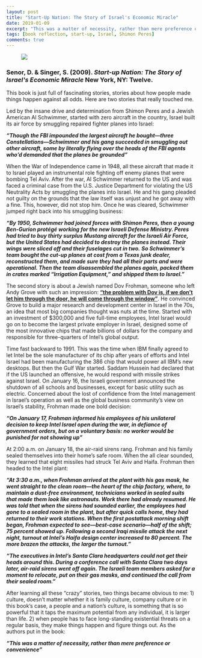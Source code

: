 ```yaml
---
layout: post
title: "Start-Up Nation: The Story of Israel's Economic Miracle"
date: 2019-01-09
excerpt: "This was a matter of necessity, rather than mere preference or convenience."
tags: [book reflection, start-up, Israel, Shimon Peres]
comments: true
---
```


<figure>
        <a href="https://i.imgur.com/YV6HYjJ.jpg"><img src="https://i.imgur.com/YV6HYjJ.jpg"></a>
</figure>

### Senor, D. & Singer, S. (2009). *Start-up Nation: The Story of Israel's Economic Miracle* New York, NY: Twelve.

This book is just full of fascinating stories, stories about how people made things happen against all odds. Here are two stories that really touched me. 

Led by the insane drive and determination from Shimon Peres and a Jewish American Al Schwimmer, started with zero aircraft in the country, Israel built its air force by smuggling repaired fighter planes into Israel:

***“Though the FBI impounded the largest aircraft he bought—three Constellations—Schwimmer and his gang succeeded in smuggling out other aircraft, some by literally flying over the heads of the FBI agents who’d demanded that the planes be grounded”***

When the War of Independence came in 1948, all these aircraft that made it to Israel played an instrumental role fighting off enemy planes that were bombing Tel Aviv. After the war, Al Schwimmer returned to the US and was faced a criminal case from the U.S. Justice Department for violating the US Neutrality Acts by smuggling the planes into Israel. He and his gang pleaded not guilty on the grounds that the law itself was unjust and he got away with a fine. This, however, did not stop him. Once he was cleared, Schwimmer jumped right back into his smuggling business:

***“By 1950, Schwimmer had joined forces with Shimon Peres, then a young Ben-Gurion protégé working for the new Israeli Defense Ministry. Peres had tried to buy thirty surplus Mustang aircraft for the Israeli Air Force, but the United States had decided to destroy the planes instead. Their wings were sliced off and their fuselages cut in two.***
***So Schwimmer’s team bought the cut-up planes at cost from a Texas junk dealer, reconstructed them, and made sure they had all their parts and were operational. Then the team disassembled the planes again, packed them in crates marked “Irrigation Equipment,” and shipped them to Israel.”***

The second story is about a Jewish named Dov Frohman, someone who left Andy Grove with such an impression: <a href="https://www.youtube.com/watch?v=kUhdYKdz-Mg"><b>“the problem with Dov is, if we don’t let him through the door, he will come through the window”</b></a>. He convinced Grove to build a major research and development center in Israel in the 70s, an idea that most big companies thought was nuts at the time. Started with an investment of $300,000 and five full-time employees, Intel Israel would go on to become the largest private employer in Israel, designed some of the most innovative chips that made billions of dollars for the company and responsible for three-quarters of Intel’s global output. 

Time fast backward to 1991. This was the time when IBM finally agreed to let Intel be the sole manufacturer of its chip after years of efforts and Intel Israel had been manufacturing the 386 chip that would power all IBM’s new desktops. But then the Gulf War started. Saddam Hussein had declared that if the US launched an offensive, he would respond with missile strikes against Israel. On January 16, the Israeli government announced the shutdown of all schools and businesses, except for basic utility such as electric. Concerned about the lost of confidence from the Intel management in Israel’s operation as well as the global business community’s view on Israel’s stability, Frohman made one bold decision:

***“On January 17, Frohman informed his employees of his unilateral decision to keep Intel Israel open during the war, in defiance of government orders, but on a voluntary basis: no worker would be punished for not showing up”***

At 2:00 a.m. on January 18, the air-raid sirens rang. Frohman and his family sealed themselves into their home’s safe room. When the all clear sounded, they learned that eight missiles had struck Tel Aviv and Haifa. Frohman then headed to the Intel plant:

***“At 3:30 a.m., when Frohman arrived at the plant with his gas mask, he went straight to the clean room—the heart of the chip factory, where, to maintain a dust-free environment, technicians worked in sealed suits that made them look like astronauts. Work there had already resumed. He was told that when the sirens had sounded earlier, the employees had gone to a sealed room in the plant, but after quick calls home, they had returned to their work stations. When the first postattack morning shift began, Frohman expected to see—best-case scenario—half of the shift; 75 percent showed up. Following a second Iraqi missile attack the next night, turnout at Intel’s Haifa design center increased to 80 percent. The more brazen the attacks, the larger the turnout.”***

***“The executives in Intel’s Santa Clara headquarters could not get their heads around this. During a conference call with Santa Clara two days later, air-raid sirens went off again. The Israeli team members asked for a moment to relocate, put on their gas masks, and continued the call from their sealed room.”***

After learning all these “crazy” stories, two things became obvious to me: 1) culture, doesn’t matter whether it is family culture, company culture or in this book’s case, a people and a nation’s culture, is something that is so powerful that it taps the maximum potential from any individual, it is larger than life. 2) when people has to face long-standing existential threats on a regular basis, they make things happen and figure things out. As the authors put in the book:

***“This was a matter of necessity, rather than mere preference or convenience”***

